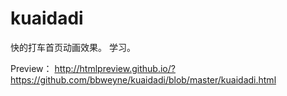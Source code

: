 # kuaidadi
快的打车首页动画效果。 学习。

Preview： http://htmlpreview.github.io/?https://github.com/bbweyne/kuaidadi/blob/master/kuaidadi.html
